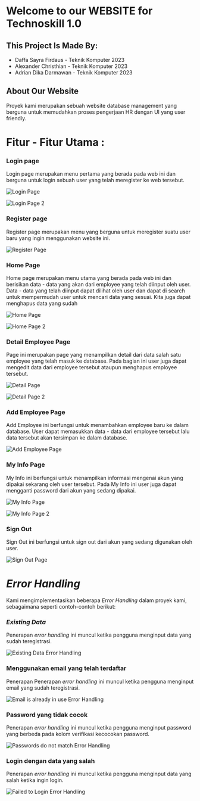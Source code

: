 # Welcome to our WEBSITE for Technoskill 1.0
## This Project Is Made By:
- Daffa Sayra Firdaus - Teknik Komputer 2023
- Alexander Christhian - Teknik Komputer 2023
- Adrian Dika Darmawan - Teknik Komputer 2023

## About Our Website
Proyek kami merupakan sebuah website database management yang berguna untuk memudahkan proses pengerjaan HR dengan UI yang user friendly.

# Fitur - Fitur Utama :
### Login page
Login page merupakan menu pertama yang berada pada web ini dan berguna untuk login sebuah user yang telah meregister ke web tersebut.

![Login Page](Screenshot/Login1.png)

![Login Page 2](Screenshot/Login2.png)

### Register page
Register page merupakan menu yang berguna untuk meregister suatu user baru yang ingin menggunakan website ini.

![Register Page](Screenshot/Register1.png)

### Home Page
Home page merupakan menu utama yang berada pada web ini dan berisikan data - data yang akan dari employee yang telah diinput oleh user. Data - data yang telah diinput dapat dilihat oleh user dan dapat di search untuk mempermudah user untuk mencari data yang sesuai. Kita juga dapat menghapus data yang sudah 

![Home Page](Screenshot/354605133-a0928fdd-6293-4d1a-817f-ea43c201dd31.png)

![Home Page 2](Screenshot/Home2.jpg)

### Detail Employee Page
Page ini merupakan page yang menampilkan detail dari data salah satu employee yang telah masuk ke database. Pada bagian ini user juga dapat mengedit data dari employee tersebut ataupun menghapus employee tersebut.

![Detail Page](Screenshot/DetailEmployee1.png)

![Detail Page 2](Screenshot/DetailEmployee2.png)

### Add Employee Page
Add Employee ini berfungsi untuk menambahkan employee baru ke dalam database. User dapat memasukkan data - data dari employee tersebut lalu data tersebut akan tersimpan ke dalam database.

![Add Employee Page](Screenshot/AddEmployee1.png)

### My Info Page
My Info ini berfungsi untuk menampilkan informasi mengenai akun yang dipakai sekarang oleh user tersebut. Pada My Info ini user juga dapat mengganti password dari akun yang sedang dipakai.

![My Info Page](Screenshot/MyInfo1.png)

![My Info Page 2](Screenshot/MyInfo2.png)

### Sign Out
Sign Out ini berfungsi untuk sign out dari akun yang sedang digunakan oleh user.

![Sign Out Page](Screenshot/SignOut.png)

# _Error Handling_
Kami mengimplementasikan beberapa _Error Handling_ dalam proyek kami, sebagaimana seperti contoh-contoh berikut:

### _Existing Data_
Penerapan _error handling_ ini muncul ketika pengguna menginput data yang sudah teregistrasi.

![Existing Data Error Handling](Screenshot/ErrorHandlingExists.jpg)

### Menggunakan email yang telah terdaftar
Penerapan Penerapan _error handling_ ini muncul ketika pengguna menginput email yang sudah teregistrasi.

![Email is already in use Error Handling](Screenshot/ErrorHandlingEmail.jpg)

### Password yang tidak cocok
Penerapan _error handling_ ini muncul ketika pengguna menginput password yang berbeda pada kolom verifikasi kecocokan password.

![Passwords do not match Error Handling](Screenshot/ErrorHandlingPassword.jpg)

### Login dengan data yang salah
Penerapan _error handling_ ini muncul ketika pengguna menginput data yang salah ketika ingin login.

![Failed to Login Error Handling](Screenshot/ErrorHandlingLogin.jpg)
